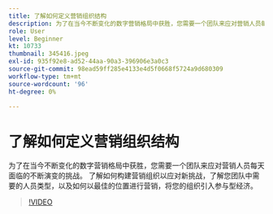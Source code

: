 ```yaml
---
title: 了解如何定义营销组织结构
description: 为了在当今不断变化的数字营销格局中获胜，您需要一个团队来应对营销人员每天面临的不断演变的挑战。
role: User
level: Beginner
kt: 10733
thumbnail: 345416.jpeg
exl-id: 935f92e8-ad52-44aa-90a3-396906e3a0c3
source-git-commit: 98ead59ff285e4133e4d5f0668f5724a9d680309
workflow-type: tm+mt
source-wordcount: '96'
ht-degree: 0%

---
```


# 了解如何定义营销组织结构

为了在当今不断变化的数字营销格局中获胜，您需要一个团队来应对营销人员每天面临的不断演变的挑战。 了解如何构建营销组织以应对新挑战，了解您团队中需要的人员类型，以及如何以最佳的位置进行营销，将您的组织引入参与型经济。

>[!VIDEO](https://video.tv.adobe.com/v/345416/?quality=12&learn=on)
